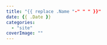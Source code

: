 ```yaml
---
title: "{{ replace .Name "-" " " }}"
date: {{ .Date }}
categories: 
  - "site"
coverImage: ""
---
```



